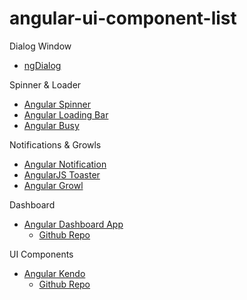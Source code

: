# angular-ui-component-list

Dialog Window
* [ngDialog](https://github.com/likeastore/ngDialog)

Spinner & Loader
* [Angular Spinner](https://github.com/urish/angular-spinner)
* [Angular Loading Bar](https://chieffancypants.github.io/angular-loading-bar/#)
* [Angular Busy](http://cgross.github.io/angular-busy/demo/)

Notifications & Growls
* [Angular Notification](https://github.com/DerekRies/angular-notifications)
* [AngularJS Toaster](https://github.com/jirikavi/AngularJS-Toaster)
* [Angular Growl](https://github.com/marcorinck/angular-growl)

Dashboard
* [Angular Dashboard App](http://datatorrent.github.io/malhar-dashboard-webapp/#/)
  - [Github Repo](https://github.com/nickholub/angular-dashboard-app)

UI Components
* [Angular Kendo](https://github.com/nickholub/angular-dashboard-app)
  - [Github Repo](https://github.com/kendo-labs/angular-kendo)




